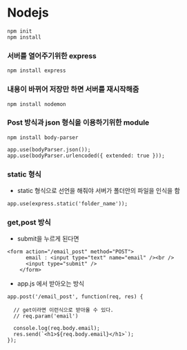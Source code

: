 # Nodejs

```
npm init
npm install
```

### 서버를 열어주기위한 express

```
npm install express
```

### 내용이 바뀌어 저장만 하면 서버를 재시작해줌

```
npm install nodemon
```

### Post 방식과 json 형식을 이용하기위한 module

```
npm install body-parser
```

```
app.use(bodyParser.json());
app.use(bodyParser.urlencoded({ extended: true }));
```

### static 형식

- static 형식으로 선언을 해줘야 서버가 폴더안의 파일을 인식을 함

```
app.use(express.static('folder_name'));
```

### get,post 방식

- submit을 누르게 된다면

```
<form action="/email_post" method="POST">
      email : <input type="text" name="email" /><br />
      <input type="submit" />
    </form>
```

- app.js 에서 받아오는 방식

```
app.post('/email_post', function(req, res) {

  // get이라면 이런식으로 받아올 수 있다.
  // req.param('email')

  console.log(req.body.email);
  res.send(`<h1>${req.body.email}</h1>`);
});
```

